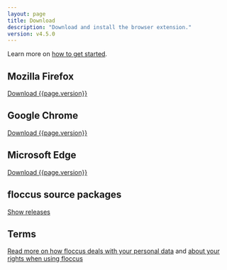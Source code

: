 ```yaml
---
layout: page
title: Download
description: "Download and install the browser extension."
version: v4.5.0
---
```


Learn more on [how to get started](start.html).

## Mozilla Firefox
<a class="button" href="https://addons.mozilla.org/en-US/firefox/addon/floccus/">Download {{page.version}}</a>

## Google Chrome
<a class="button" href="https://chrome.google.com/webstore/detail/floccus/fnaicdffflnofjppbagibeoednhnbjhg">Download {{page.version}}</a>

## Microsoft Edge
<a class="button" href="https://microsoftedge.microsoft.com/addons/detail/gjkddcofhiifldbllobcamllmanombji">Download {{page.version}}</a>

## floccus source packages

<a class="button" href="https://github.com/floccusaddon/floccus/releases">Show releases</a>

## Terms
[Read more on how floccus deals with your personal data](./privacy) and [about your rights when using floccus](./privacy)
